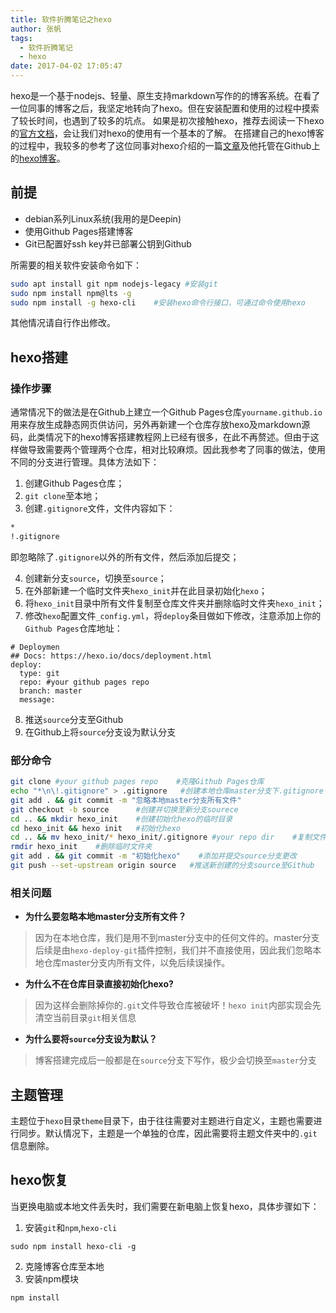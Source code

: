 ```yaml
---
title: 软件折腾笔记之hexo
author: 张帆
tags:
  - 软件折腾笔记
  - hexo
date: 2017-04-02 17:05:47
---
```



hexo是一个基于nodejs、轻量、原生支持markdown写作的的博客系统。在看了一位同事的博客之后，我坚定地转向了hexo。但在安装配置和使用的过程中摸索了较长时间，也遇到了较多的坑点。 如果是初次接触hexo，推荐去阅读一下hexo的[官方文档](https://hexo.io/zh-cn/docs/)，会让我们对hexo的使用有一个基本的了解。 在搭建自己的hexo博客的过程中，我较多的参考了这位同事对hexo介绍的一篇[文章](http://blog.guorongfei.com/2016/01/01/update-blog-with-hexo/)及他托管在Github上的[hexo博客](https://github.com/zhaohuaxishi/zhaohuaxishi.github.io)。

<!--more-->

## 前提

 - debian系列Linux系统(我用的是Deepin)
 - 使用Github Pages搭建博客
 - Git已配置好ssh key并已部署公钥到Github

所需要的相关软件安装命令如下：
``` bash
sudo apt install git npm nodejs-legacy #安装git
sudo npm install npm@lts -g
sudo npm install -g hexo-cli    #安装hexo命令行接口，可通过命令使用hexo
```
其他情况请自行作出修改。

## hexo搭建

### 操作步骤

通常情况下的做法是在Github上建立一个Github Pages仓库`yourname.github.io`用来存放生成静态网页供访问，另外再新建一个仓库存放hexo及markdown源码，此类情况下的hexo博客搭建教程网上已经有很多，在此不再赘述。但由于这样做导致需要两个管理两个仓库，相对比较麻烦。因此我参考了同事的做法，使用不同的分支进行管理。具体方法如下：

1. 创建Github Pages仓库；
2. `git clone`至本地；
3. 创建`.gitignore`文件，文件内容如下：
``` bash
*
!.gitignore
```
即忽略除了`.gitignore`以外的所有文件，然后添加后提交；

4. 创建新分支`source`，切换至`source`；
5. 在外部新建一个临时文件夹`hexo_init`并在此目录初始化`hexo`；
6. 将`hexo_init`目录中所有文件复制至仓库文件夹并删除临时文件夹`hexo_init`；
7. 修改`hexo`配置文件`_config.yml`，将`deploy`条目做如下修改，注意添加上你的`Github Pages`仓库地址：
```
# Deploymen
## Docs: https://hexo.io/docs/deployment.html
deploy:
  type: git
  repo: #your github pages repo
  branch: master
  message: 
```
8. 推送`source`分支至Github
9. 在Github上将`source`分支设为默认分支

### 部分命令

``` bash
git clone #your github pages repo    #克隆Github Pages仓库
echo "*\n\!.gitignore" > .gitignore   #创建本地仓库master分支下.gitignore
git add . && git commit -m "忽略本地master分支所有文件"
git checkout -b source      #创建并切换至新分支sourece
cd .. && mkdir hexo_init    #创建初始化hexo的临时目录
cd hexo_init && hexo init   #初始化hexo
cd .. && mv hexo_init/* hexo_init/.gitignore #your repo dir    #复制文件至你的仓库目录下
rmdir hexo_init    #删除临时文件夹
git add . && git commit -m "初始化hexo"    #添加并提交source分支更改
git push --set-upstream origin source   #推送新创建的分支source至Github
```

### 相关问题

- **为什么要忽略本地master分支所有文件？**

> 因为在本地仓库，我们是用不到master分支中的任何文件的。master分支后续是由`hexo-deploy-git`插件控制，我们并不直接使用，因此我们忽略本地仓库master分支内所有文件，以免后续误操作。

- **为什么不在仓库目录直接初始化hexo?**

> 因为这样会删除掉你的`.git`文件导致仓库被破坏！`hexo init`内部实现会先清空当前目录`git`相关信息

- **为什么要将`source`分支设为默认？**

> 博客搭建完成后一般都是在`source`分支下写作，极少会切换至`master`分支

## 主题管理

主题位于`hexo`目录`theme`目录下，由于往往需要对主题进行自定义，主题也需要进行同步。默认情况下，主题是一个单独的仓库，因此需要将主题文件夹中的`.git`信息删除。

## hexo恢复

当更换电脑或本地文件丢失时，我们需要在新电脑上恢复hexo，具体步骤如下：
1. 安装`git`和`npm`,`hexo-cli`
```
sudo npm install hexo-cli -g
```
2. 克隆博客仓库至本地
3. 安装npm模块
```
npm install
```
